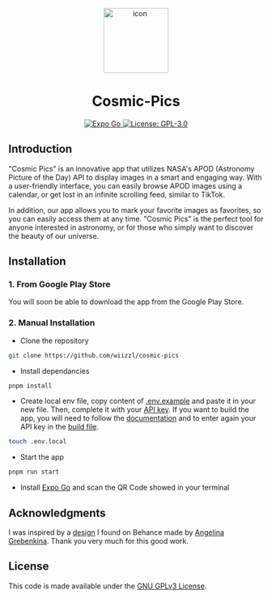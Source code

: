 <p align="center">
    <div align="center">
        <img alt="icon" height="128" src="https://i.imgur.com/KlHKbU1.png">
        <h1>Cosmic-Pics</h1>
    </div>
</p>

<p align="center">
    <a aria-label="Expo Go" href="https://expo.dev/go" target="_blank">
        <img alt="Expo Go" src="https://img.shields.io/badge/Runs%20with%20Expo%20Go-000.svg?style=flat-square&logo=EXPO&labelColor=f3f3f3&logoColor=000" />
    </a>
    <a aria-label="License" href="./LICENSE" target="_blank">
        <img alt="License: GPL-3.0" src="https://img.shields.io/badge/License-GPL3-success.svg?style=flat-square&color=000" target="_blank" />
    </a>
</p>

## Introduction

"Cosmic Pics" is an innovative app that utilizes NASA's APOD (Astronomy Picture of the Day) API to display images in a smart and engaging way. With a user-friendly interface, you can easily browse APOD images using a calendar, or get lost in an infinite scrolling feed, similar to TikTok.

In addition, our app allows you to mark your favorite images as favorites, so you can easily access them at any time. "Cosmic Pics" is the perfect tool for anyone interested in astronomy, or for those who simply want to discover the beauty of our universe.

## Installation

### 1. From Google Play Store

You will soon be able to download the app from the Google Play Store.

### 2. Manual Installation

-   Clone the repository

```bash
git clone https://github.com/wiizzl/cosmic-pics
```

-   Install dependancies

```bash
pnpm install
```

-   Create local env file, copy content of [.env.example](.env.example) and paste it in your new file. Then, complete it with your [API key](https://api.nasa.gov/). If you want to build the app, you will need to follow the [documentation](https://docs.expo.dev/build/setup/) and to enter again your API key in the [build file](eas.json).

```bash
touch .env.local
```

-   Start the app

```bash
pnpm run start
```

-   Install [Expo Go](https://expo.dev/go) and scan the QR Code showed in your terminal

## Acknowledgments

I was inspired by a [design](<https://www.behance.net/gallery/112187349/Astronomy-picture-of-the-day-(APOD)-Mobile-App>) I found on Behance made by [Angelina Grebenkina](https://www.behance.net/angelingrebenk). Thank you very much for this good work.

## License

This code is made available under the [GNU GPLv3 License](https://choosealicense.com/licenses/gpl-3.0/).
